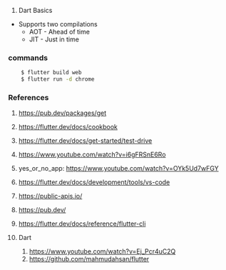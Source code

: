 1. Dart Basics
 - Supports two compilations   
    - AOT - Ahead of time 
    - JIT - Just in time

### commands
~~~sh
    $ flutter build web
    $ flutter run -d chrome
~~~

### References
1. https://pub.dev/packages/get
1. https://flutter.dev/docs/cookbook
1. https://flutter.dev/docs/get-started/test-drive
1. https://www.youtube.com/watch?v=i6gFRSnE6Ro
1. yes_or_no_app: https://www.youtube.com/watch?v=OYk5Ud7wFGY
1. https://flutter.dev/docs/development/tools/vs-code
1. https://public-apis.io/
1. https://pub.dev/
1. https://flutter.dev/docs/reference/flutter-cli

1. Dart
    1. https://www.youtube.com/watch?v=Ej_Pcr4uC2Q
    1. https://github.com/mahmudahsan/flutter